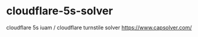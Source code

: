 # cloudflare-5s-solver
 cloudflare 5s iuam / cloudflare turnstile solver  https://www.capsolver.com/
 

 
